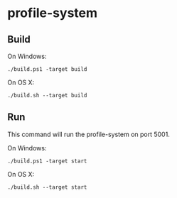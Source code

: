 # profile-system

## Build

On Windows:
```
./build.ps1 -target build
```

On OS X:
```
./build.sh --target build
```

## Run

This command will run the profile-system on port 5001.

On Windows:
```
./build.ps1 -target start
```

On OS X:
```
./build.sh --target start
```
